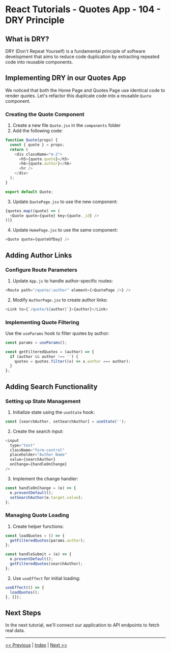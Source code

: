 # React Tutorials - Quotes App - 104 - DRY Principle

## What is DRY?

DRY (Don't Repeat Yourself) is a fundamental principle of software development that aims to reduce code duplication by extracting repeated code into reusable components.

## Implementing DRY in our Quotes App

We noticed that both the Home Page and Quotes Page use identical code to render quotes. Let's refactor this duplicate code into a reusable `Quote` component.

### Creating the Quote Component

1. Create a new file `Quote.jsx` in the `components` folder
2. Add the following code:

```javascript
function Quote(props) {
  const { quote } = props;
  return (
    <div className="m-2">
      <h5>{quote.quote}</h5>
      <h6>{quote.author}</h6>
      <hr />
    </div>
  );
}

export default Quote;
```

3. Update `QuotePage.jsx` to use the new component:

```javascript
{quotes.map((quote) => (
  <Quote quote={quote} key={quote._id} />
))}
```

4. Update `HomePage.jsx` to use the same component:

```javascript
<Quote quote={quoteOfDay} />
```

## Adding Author Links

### Configure Route Parameters

1. Update `App.js` to handle author-specific routes:

```javascript
<Route path="/quote/:author" element={<QuotePage />} />
```

2. Modify `AuthorPage.jsx` to create author links:

```javascript
<Link to={`/quote/${author}`}>{author}</Link>
```

### Implementing Quote Filtering

Use the `useParams` hook to filter quotes by author:

```javascript
const params = useParams();

const getFilteredQuotes = (author) => {
  if (author && author !== '') {
    quotes = quotes.filter((x) => x.author === author);
  }
};
```

## Adding Search Functionality

### Setting up State Management

1. Initialize state using the `useState` hook:

```javascript
const [searchAuthor, setSearchAuthor] = useState('');
```

2. Create the search input:

```javascript
<input
  type="text"
  className="form-control"
  placeholder="Author Name"
  value={searchAuthor}
  onChange={handleOnChange}
/>
```

3. Implement the change handler:

```javascript
const handleOnChange = (e) => {
  e.preventDefault();
  setSearchAuthor(e.target.value);
};
```

### Managing Quote Loading

1. Create helper functions:

```javascript
const loadQuotes = () => {
  getFilteredQuotes(params.author);
};

const handleSubmit = (e) => {
  e.preventDefault();
  getFilteredQuotes(searchAuthor);
};
```

2. Use `useEffect` for initial loading:

```javascript
useEffect(() => {
  loadQuotes();
}, []);
```

## Next Steps

In the next tutorial, we'll connect our application to API endpoints to fetch real data.

---

[<< Previous](https://costaivo.com/tutorial-reactjs/quotes-102b) | [Index](https://costaivo.com/tutorial-reactjs) | [Next >>](https://costaivo.com/tutorial-reactjs/quotes-104)